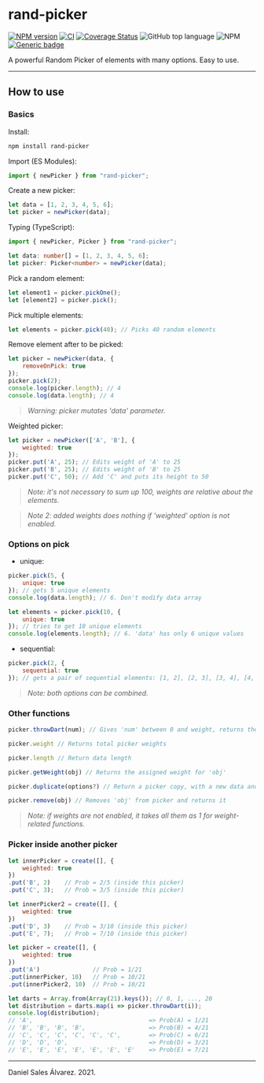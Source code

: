 # rand-picker

[![NPM version](http://img.shields.io/npm/v/rand-picker.svg)](https://www.npmjs.com/package/rand-picker)
[![CI](https://github.com/ByDSA/rand-picker/actions/workflows/ci.yml/badge.svg)](https://github.com/ByDSA/rand-picker/actions/workflows/ci.yml)
[![Coverage Status](https://coveralls.io/repos/github/ByDSA/rand-picker/badge.svg?branch=main&service=github)](https://coveralls.io/github/ByDSA/rand-picker&branch=main)
![GitHub top language](https://img.shields.io/github/languages/top/ByDSA/rand-picker)
![NPM](https://img.shields.io/npm/l/rand-picker)
[![Generic badge](https://img.shields.io/badge/GitHub-rand--picker-orange.svg?logo=github)](https://github.com/ByDSA/rand-picker)

A powerful Random Picker of elements with many options. Easy to use.

- - -
## How to use

### Basics

Install:
```bash
npm install rand-picker
```

Import (ES Modules):
```js
import { newPicker } from "rand-picker";
```

Create a new picker:
```js
let data = [1, 2, 3, 4, 5, 6];
let picker = newPicker(data);
```

Typing (TypeScript):
```ts
import { newPicker, Picker } from "rand-picker";

let data: number[] = [1, 2, 3, 4, 5, 6];
let picker: Picker<number> = newPicker(data);
```

Pick a random element:
```js
let element1 = picker.pickOne();
let [element2] = picker.pick();
```

Pick multiple elements:
```js
let elements = picker.pick(40); // Picks 40 random elements
```

Remove element after to be picked:
```js
let picker = newPicker(data, {
    removeOnPick: true
});
picker.pick(2);
console.log(picker.length); // 4
console.log(data.length); // 4
```
> _Warning: picker mutates 'data' parameter._

Weighted picker:
```js
let picker = newPicker(['A', 'B'], {
    weighted: true
});
picker.put('A', 25); // Edits weight of 'A' to 25
picker.put('B', 25); // Edits weight of 'B' to 25
picker.put('C', 50); // Add 'C' and puts its height to 50
```
> _Note: it's not necessary to sum up 100, weights are relative about the elements._

> _Note 2: added weights does nothing if 'weighted' option is not enabled._

### Options on pick

- unique:
```js
picker.pick(5, {
    unique: true
}); // gets 5 unique elements
console.log(data.length); // 6. Don't modify data array

let elements = picker.pick(10, {
    unique: true
}); // tries to get 10 unique elements
console.log(elements.length); // 6. 'data' has only 6 unique values
```
- sequential:
```js
picker.pick(2, {
    sequential: true
}); // gets a pair of sequential elements: [1, 2], [2, 3], [3, 4], [4, 5] or [5, 6]
```
> _Note: both options can be combined._

### Other functions
```js
picker.throwDart(num); // Gives 'num' between 0 and weight, returns the determinated element for that number.

picker.weight // Returns total picker weights

picker.length // Return data length

picker.getWeight(obj) // Returns the assigned weight for 'obj'

picker.duplicate(options?) // Return a picker copy, with a new data and weight arrays

picker.remove(obj) // Removes 'obj' from picker and returns it
```

> _Note: if weights are not enabled, it takes all them as 1 for weight-related functions._

### Picker inside another picker
```js
let innerPicker = create([], {
    weighted: true
})
.put('B', 2)    // Prob = 2/5 (inside this picker)
.put('C', 3);   // Prob = 3/5 (inside this picker)

let innerPicker2 = create([], {
    weighted: true
})
.put('D', 3)    // Prob = 3/10 (inside this picker)
.put('E', 7);   // Prob = 7/10 (inside this picker)

let picker = create([], {
    weighted: true
})
.put('A')               // Prob = 1/21
.put(innerPicker, 10)   // Prob = 10/21
.put(innerPicker2, 10)  // Prob = 10/21

let darts = Array.from(Array(21).keys()); // 0, 1, ..., 20
let distribution = darts.map(i => picker.throwDart(i));
console.log(distribution);
// 'A',                                 => Prob(A) = 1/21
// 'B', 'B', 'B', 'B',                  => Prob(B) = 4/21
// 'C', 'C', 'C', 'C', 'C', 'C',        => Prob(C) = 6/21
// 'D', 'D', 'D',                       => Prob(D) = 3/21
// 'E', 'E', 'E', 'E', 'E', 'E', 'E'    => Prob(E) = 7/21
```
- - -
Daniel Sales Álvarez. 2021.